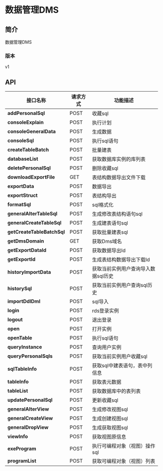 # 数据管理DMS


## 简介
数据管理DMS


### 版本
v1


## API
|接口名称|请求方式|功能描述|
|---|---|---|
|**addPersonalSql**|POST|收藏sql|
|**consoleExplain**|POST|执行计划|
|**consoleGeneralData**|POST|生成数据|
|**consoleSql**|POST|执行sql语句|
|**createTableBatch**|POST|批量建表|
|**databaseList**|POST|获取数据库实例的库列表|
|**deletePersonalSql**|POST|删除收藏sql|
|**downloadExportFile**|GET|表结构数据导出文件下载|
|**exportData**|POST|数据导出|
|**exportStruct**|POST|表结构导出|
|**formatSql**|POST|sql格式化|
|**generalAlterTableSql**|POST|生成修改表结构语句sql|
|**generalCreateTableSql**|POST|生成建表语句sql|
|**getCreateTableBatchSql**|POST|获取批量建表sql|
|**getDmsDomain**|GET|获取Dms域名|
|**getExportDataId**|POST|获取数据导出Id|
|**getExportId**|POST|生成表结构数据导出下载Id|
|**historyImportData**|POST|获取当前实例用户查询导入数据sql历史|
|**historySql**|POST|获取当前实例用户查询sql历史|
|**importDdlDml**|POST|sql导入|
|**login**|POST|rds登录实例|
|**logout**|POST|退出登录|
|**open**|POST|打开实例|
|**openTable**|POST|执行sql语句|
|**queryInstance**|POST|查询用户实例|
|**queryPersonalSqls**|POST|获取当前实例用户收藏sql|
|**sqlTableInfo**|POST|获取sql中建表语句，表中列信息|
|**tableInfo**|POST|获取表元数据|
|**tableList**|POST|获取数据库中的表列表|
|**updatePersonalSql**|POST|更新收藏sql|
|**generalAlterView**|POST|生成修改视图sql|
|**generalCreateView**|POST|生成创建视图sql|
|**generalDropView**|POST|生成获取视图sql|
|**viewInfo**|POST|获取视图原信息|
|**exeProgram**|POST|执行可编程对象（视图）操作sql|
|**programList**|POST|获取可编程对象（视图）列表|

